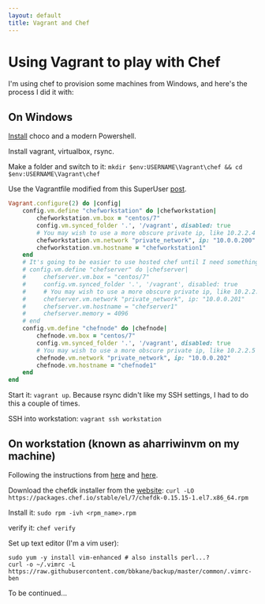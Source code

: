 ```yaml
---
layout: default
title: Vagrant and Chef
---
```


# Using Vagrant to play with Chef

I'm using chef to provision some machines from Windows, and here's the process I did it with:

## On Windows

[Install](https://github.com/bbkane/backup/blob/master/windows/install_choco.cmd) choco
and a modern Powershell.

Install vagrant, virtualbox, rsync.

Make a folder and switch to it: `mkdir $env:USERNAME\Vagrant\chef && cd $env:USERNAME\Vagrant\chef`

Use the Vagrantfile modified from this SuperUser [post](http://superuser.com/questions/671191/how-to-ssh-between-a-cluster-of-vagrant-guest-vms).

```ruby
Vagrant.configure(2) do |config|
    config.vm.define "chefworkstation" do |chefworkstation|
        chefworkstation.vm.box = "centos/7"
        config.vm.synced_folder '.', '/vagrant', disabled: true
        # You may wish to use a more obscure private ip, like 10.2.2.4
        chefworkstation.vm.network "private_network", ip: "10.0.0.200"
        chefworkstation.vm.hostname = "chefworkstation1"
    end
    # It's going to be easier to use hosted chef until I need something like this
    # config.vm.define "chefserver" do |chefserver|
    #     chefserver.vm.box = "centos/7"
    #     config.vm.synced_folder '.', '/vagrant', disabled: true
    #     # You may wish to use a more obscure private ip, like 10.2.2.5
    #     chefserver.vm.network "private_network", ip: "10.0.0.201"
    #     chefserver.vm.hostname = "chefserver1"
    #     chefserver.memory = 4096
    # end
    config.vm.define "chefnode" do |chefnode|
        chefnode.vm.box = "centos/7"
        config.vm.synced_folder '.', '/vagrant', disabled: true
        # You may wish to use a more obscure private ip, like 10.2.2.5
        chefnode.vm.network "private_network", ip: "10.0.0.202"
        chefnode.vm.hostname = "chefnode1"
    end
end
```

Start it: `vagrant up`. Because rsync didn't like my SSH settings, I had to do this a couple of times.

SSH into workstation: `vagrant ssh workstation`

## On workstation (known as aharriwinvm on my machine)

Following the instructions from [here](https://learn.chef.io/manage-a-node/rhel/get-set-up/) and [here](https://docs.chef.io/install_dk.html#review-prerequisites).

Download the chefdk installer from the [website](https://downloads.chef.io/chef-dk/redhat/):
`curl -LO https://packages.chef.io/stable/el/7/chefdk-0.15.15-1.el7.x86_64.rpm`

Install it: `sudo rpm -ivh <rpm_name>.rpm`

verify it: `chef verify`

Set up text editor (I'm a vim user):

```
sudo yum -y install vim-enhanced # also installs perl...?
curl -o ~/.vimrc -L https://raw.githubusercontent.com/bbkane/backup/master/common/.vimrc-ben
```

To be continued...
